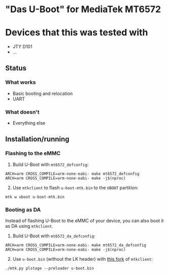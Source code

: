 # "Das U-Boot" for MediaTek MT6572
# Devices that this was tested with
* JTY D101
* ...

## Status
### What works
* Basic booting and relocation
* UART

### What doesn't
* Everything else

## Installation/running
### Flashing to the eMMC
1. Build U-Boot with `mt6572_defconfig`:
```
ARCH=arm CROSS_COMPILE=arm-none-eabi- make mt6572_defconfig
ARCH=arm CROSS_COMPILE=arm-none-eabi- make -j$(nproc)
```
2. Use `mtkclient` to flash `u-boot-mtk.bin` to the `UBOOT` partition:
```
mtk w uboot u-boot-mtk.bin
```

### Booting as DA
Instead of flashing U-Boot to the eMMC of your device, you can also boot it as DA using `mtkclient`.
1. Build U-Boot with `mt6572_da_defconfig`:
```
ARCH=arm CROSS_COMPILE=arm-none-eabi- make mt6572_da_defconfig
ARCH=arm CROSS_COMPILE=arm-none-eabi- make -j$(nproc)
```
2. Use `u-boot.bin` (without the LK header) with [this fork](https://github.com/mt6572-mainline/mtkclient) of `mtkclient`:
```
./mtk.py plstage --preloader u-boot.bin
```
